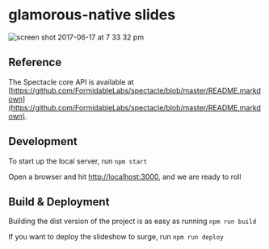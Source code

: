# glamorous-native slides

![screen shot 2017-06-17 at 7 33 32 pm](https://user-images.githubusercontent.com/656630/27256952-e576d3c8-5393-11e7-8a34-170e356ad1e8.png)


## Reference

The Spectacle core API is available at [https://github.com/FormidableLabs/spectacle/blob/master/README.markdown](https://github.com/FormidableLabs/spectacle/blob/master/README.markdown).

## Development

To start up the local server, run `npm start`

Open a browser and hit [http://localhost:3000](http://localhost:3000), and we are ready to roll

## Build & Deployment

Building the dist version of the project is as easy as running `npm run build`

If you want to deploy the slideshow to surge, run `npm run deploy`
